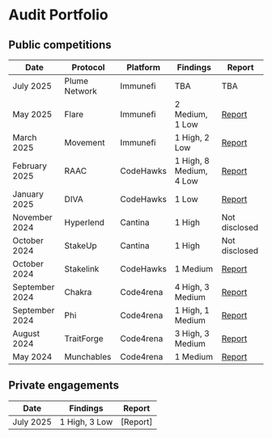 # Audit Portfolio


## Public competitions

| Date            | Protocol       | Platform         | Findings                             | Report       |
|-----------------|----------------|------------------|--------------------------------------|--------------|
| July 2025       | Plume Network  | Immunefi         | TBA                                  | TBA          |
| May 2025        | Flare          | Immunefi         | 2 Medium, 1 Low                      | [Report](https://reports.immunefi.com/flare-fassets)|
| March 2025      | Movement       | Immunefi         | 1 High, 2 Low                        | [Report](https://reports.immunefi.com/movement-labs-attackathon?utm_source=boost_program_page&_gl=1*phdn6b*_gcl_au*MTM2NzczOTU5NC4xNzU2ODk4NTky*_ga*MjExODE5NzczNS4xNzU2ODk4NTkz*_ga_JPHMK6RZT0*czE3NTY5MDM2NjAkbzIkZzEkdDE3NTY5MDY5MTgkajYwJGwwJGgxNjIyNDk0MzE5)|
| February 2025   | RAAC           | CodeHawks        | 1 High, 8 Medium, 4 Low              | [Report](https://codehawks.cyfrin.io/c/2025-02-raac/results?lt=contest&page=1&sc=reward&sj=reward&t=report)|
| January 2025    | DIVA           | CodeHawks        | 1 Low                                | [Report](https://codehawks.cyfrin.io/c/2025-01-diva/results?lt=contest&page=1&sc=reward&sj=reward&t=report)|
| November 2024   | Hyperlend      | Cantina          | 1 High                               | Not disclosed|
| October 2024    | StakeUp        | Cantina          | 1 High                               | Not disclosed|
| October 2024    | Stakelink      | CodeHawks        | 1 Medium                             | [Report](https://codehawks.cyfrin.io/c/2024-09-stakelink/results?lt=contest&page=1&sc=reward&sj=reward&t=report)|
| September 2024  | Chakra         | Code4rena        | 4 High, 3 Medium                     | [Report](https://code4rena.com/reports/2024-08-chakra)|
| September 2024  | Phi            | Code4rena        | 1 High, 1 Medium                     | [Report](https://code4rena.com/reports/2024-08-phi)|
| August 2024     | TraitForge     | Code4rena        | 3 High, 3 Medium                     | [Report](https://code4rena.com/reports/2024-07-traitforge)|
| May 2024        | Munchables     | Code4rena        | 1 Medium                             | [Report](https://code4rena.com/reports/2024-05-munchables)|

## Private engagements

| Date            | Findings                             | Report       |
|-----------------|--------------------------------------|--------------|
| July 2025       | 1 High, 3 Low                        | [Report]     |

